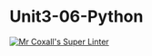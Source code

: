 # Unit3-06-Python
[![Mr Coxall's Super Linter](https://github.com/ICS3U-Programming-Adwok-k/Unit3-06-Python/workflows/Mr%20Coxall's%20Super%20Linter/badge.svg)](https://github.com/ICS3U-Programming-Adwok-k/Unit3-06-Python/actions/)
